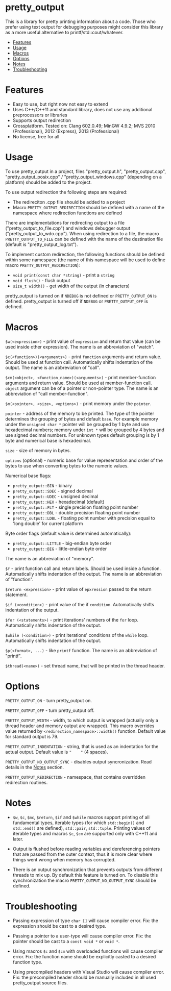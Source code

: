 pretty_output
===================

This is a library for pretty printing information about a code. Those who prefer using text output for debugging purposes might consider this library as a more useful alternative to printf/std::cout/whatever.



- [Features](#features)
- [Usage](#usage)
- [Macros](#macros)
- [Options](#options)
- [Notes](#notes)
- [Troubleshooting](#troubleshooting)



Features
========

* Easy to use, but right now not easy to extend
* Uses C++/C++11 and standard library, does not use any additional preprocessors or libraries
* Supports output redirection
* Crossplatform. Tested on: Clang 602.0.49; MinGW 4.9.2; MVS 2010 (Professional), 2012 (Express), 2013 (Professional)
* No license, free for all



Usage
=====

To use pretty_output in a project, files "pretty_output.h", "pretty_output.cpp", "pretty_output_posix.cpp" / "pretty_output_windows.cpp" (depending on a platform) should be added to the project.

To use output redirection the following steps are required:
* The redireciton .cpp file should be added to a project
* Macro `PRETTY_OUTPUT_REDIRECTION` should be defined with a name of the namespace where redirection functions are defined

There are implementations for redirecting output to a file ("pretty_output_to_file.cpp") and windows debugger output ("pretty_output_to_wdo.cpp"). When using redirection to a file, the macro `PRETTY_OUTPUT_TO_FILE` can be defined with the name of the destination file (default is "pretty_output_log.txt").

To implement custom redirection, the following functions should be defined within some namespace (the name of this namespace will be used to define macro `PRETTY_OUTPUT_REDIRECTION`):
* `void print(const char *string)` - print a `string`
* `void flush()` - flush output
* `size_t width()` - get width of the output (in characters)

pretty_output is turned on if `NDEBUG` is not defined or `PRETTY_OUTPUT_ON` is defined. pretty_output is turned off if `NDEBUG` or `PRETTY_OUTPUT_OFF` is defined.



Macros
======

`$w(<expression>)` - print value of `expression` and return that value (can be used inside other expression).
The name is an abbreviation of "watch".

`$c(<function>)(<arguments>)` - print `function` arguments and return value. Should be used at function call. Automatically shifts indentation of the output.
The name is an abbreviation of "call".

`$cm(<object>, <function_name>)(<arguments>)` - print member-function arguments and return value. Should be used at member-function call. `object` argument can be of a pointer or non-pointer type.
The name is an abbreviation of "call member-function".

`$m(<pointer>, <size>, <options>)` - print memory under the `pointer`.

`pointer` - address of the memory to be printed. The type of the pointer determines the grouping of bytes and default `base`. For example memory under the `unsigned char *` pointer will be grouped by 1 byte and use hexadecimal numbers; memory under `int *` will be grouped by 4 bytes and use signed decimal numbers. For unknown types default grouping is by 1 byte and numerical base is hexadecimal.

`size` - size of memory in bytes.

`options` (optional) - numeric base for value representation and order of the bytes to use when converting bytes to the numeric values.

Numerical base flags:
* `pretty_output::BIN` - binary
* `pretty_output::SDEC` - signed decimal
* `pretty_output::UDEC` - unsigned decimal
* `pretty_output::HEX` - hexadecimal (default)
* `pretty_output::FLT` - single precision floating point number
* `pretty_output::DBL` - double precision floating point number
* `pretty_output::LDBL` - floating point number with precision equal to 'long double' for current platform

Byte order flags (default value is determined automatically):
* `pretty_output::LITTLE` - big-endian byte order
* `pretty_output::BIG` - little-endian byte order

The name is an abbreviation of "memory".

`$f` - print function call and return labels. Should be used inside a function. Automatically shifts indentation of the output.
The name is an abbreviation of "function".

`$return <expression>` - print value of `epxression` passed to the return statement.

`$if (<condition>)` - print value of the if `condition`. Automatically shifts indentation of the output.

`$for (<statements>)` - print iterations' numbers of the `for` loop. Automatically shifts indentation of the output.

`$while (<condition>)` - print iterations' conditions of the `while` loop. Automatically shifts indentation of the output.

`$p(<format>, ...)` - like `printf` function. The name is an abbreviation of "printf".

`$thread(<name>)` - set thread name, that will be printed in the thread header.



Options
=======

`PRETTY_OUTPUT_ON` - turn pretty_output on.

`PRETTY_OUTPUT_OFF` - turn pretty_output off.

`PRETTY_OUTPUT_WIDTH` - width, to which output is wrapped (actually only a thread header and memory output are wrapped). This macro overrides value returned by `<redirection_namespace>::width()` function. Default value for standard output is 79.

`PRETTY_OUTPUT_INDENTATION` - string, that is used as an indentation for the actual output. Default value is `"    "` (4 spaces).

`PRETTY_OUTPUT_NO_OUTPUT_SYNC` - disables output syncronization. Read details in the [Notes](#notes) section.

`PRETTY_OUTPUT_REDIRECTION` - namespace, that contains overridden redirection routines.



Notes
=====

* `$w`, `$c`, `$mc`, `$return`, `$if` and `$while` macros support printing of all fundamental types, iterable types (for which `std::begin()` and `std::end()` are defined), `std::pair`, `std::tuple`. Printing values of iterable types and macros `$c`, `$cm` are supported only with C++11 and later.

* Output is flushed before reading variables and dereferencing pointers that are passed from the outer context, thus it is more clear where things went wrong when memory has corrupted.

* There is an output synchronization that prevents outputs from different threads to mix up. By default this feature is turned on. To disable this synchronization the macro `PRETTY_OUTPUT_NO_OUTPUT_SYNC` should be defined.



Troubleshooting
===============

* Passing expression of type `char []` will cause compiler error. Fix: the expression should be cast to a desired type.

* Passing a pointer to a user-type will cause compiler error. Fix: the pointer should be cast to a `const void *` or `void *`.

* Using macros `$c` and `$cm` with overloaded functions will cause compiler error. Fix: the function name should be explicitly casted to a desired function type.

* Using precompiled headers with Visual Studio will cause compiler error. Fix: the precompiled header should be manually included in all used pretty_output source files.

